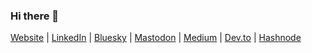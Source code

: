 ### Hi there 👋

<a rel="me" href="https://cino.io?utm_medium=social&utm_source=github&utm_campaign=github_profile">Website</a>
| <a rel="me" href="https://www.linkedin.com/in/cinoricardo/">LinkedIn</a>
| <a rel="me" href="https://bsky.app/profile/cino.io">Bluesky</a>
| <a rel="me" href="https://fosstodon.org/@cino">Mastodon</a>
| <a rel="me" href="https://medium.com/@ricardocino">Medium</a>
| <a rel="me" href="https://dev.to/ricardocino">Dev.to</a>
| <a rel="me" href="https://ricardocino.hashnode.dev/">Hashnode</a>
